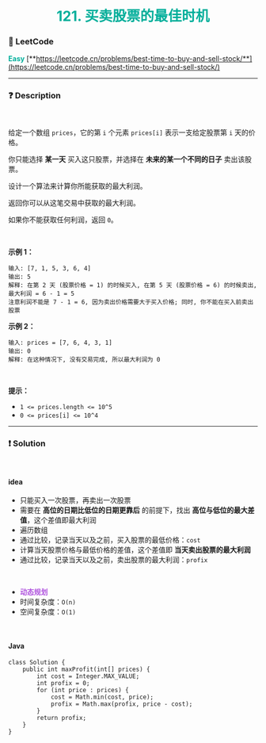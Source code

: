 <h1 style="text-align: center;"> <span style="color: #00AF9B;">121. 买卖股票的最佳时机</span> </h1>

### 🚀 LeetCode

<base target="_blank">

<span style="color: #00AF9B;">**Easy**</span> [**https://leetcode.cn/problems/best-time-to-buy-and-sell-stock/**](https://leetcode.cn/problems/best-time-to-buy-and-sell-stock/)

---

### ❓ Description

<br/>

给定一个数组 `prices`，它的第 `i` 个元素 `prices[i]` 表示一支给定股票第 `i` 天的价格。

你只能选择 **某一天** 买入这只股票，并选择在 **未来的某一个不同的日子** 卖出该股票。

设计一个算法来计算你所能获取的最大利润。

返回你可以从这笔交易中获取的最大利润。

如果你不能获取任何利润，返回 `0`。

<br/>

**示例 1：**

```
输入: [7, 1, 5, 3, 6, 4]
输出: 5
解释: 在第 2 天 (股票价格 = 1) 的时候买入, 在第 5 天 (股票价格 = 6) 的时候卖出, 最大利润 = 6 - 1 = 5
注意利润不能是 7 - 1 = 6, 因为卖出价格需要大于买入价格; 同时, 你不能在买入前卖出股票
```

**示例 2：**

```
输入: prices = [7, 6, 4, 3, 1]
输出: 0
解释: 在这种情况下, 没有交易完成, 所以最大利润为 0
```

<br/>

**提示：**

* `1 <= prices.length <= 10^5`
* `0 <= prices[i] <= 10^4`

---

### ❗ Solution

<br/>

#### idea

* 只能买入一次股票，再卖出一次股票
* 需要在 **高位的日期比低位的日期更靠后** 的前提下，找出 **高位与低位的最大差值**，这个差值即最大利润
* 遍历数组
* 通过比较，记录当天以及之前，买入股票的最低价格：`cost`
* 计算当天股票价格与最低价格的差值，这个差值即 **当天卖出股票的最大利润**
* 通过比较，记录当天以及之前，卖出股票的最大利润：`profix`

<br/>

* <span style="color: #AF52DE;">**动态规划**</span>
* 时间复杂度：`O(n)`
* 空间复杂度：`O(1)`

<br/>

#### Java

```
class Solution {
    public int maxProfit(int[] prices) {
        int cost = Integer.MAX_VALUE;
        int profix = 0;
        for (int price : prices) {
            cost = Math.min(cost, price);
            profix = Math.max(profix, price - cost);
        }
        return profix;
    }
}
```
